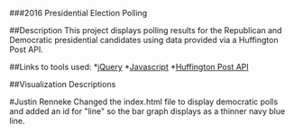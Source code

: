 ###2016 Presidential Election Polling

##Description
This project displays polling results for the Republican and Democratic presidential candidates using data provided via a Huffington Post API.

##Links to tools used:
*[jQuery](https://jquery.com/)
*[Javascript](https://www.javascript.com/)
*[Huffington Post API](http://elections.huffingtonpost.com/pollster/api)

##Visualization Descriptions

#Justin Renneke
Changed the index.html file to display democratic polls and added an id for "line" so the bar graph displays as a thinner navy blue line.
